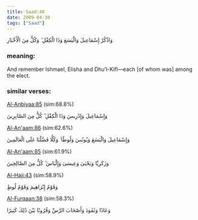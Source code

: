 ```yaml
---
title: Saad:48
date: 2009-04-30
tags: ["Saad"]
---
```

وَاذْكُرْ إِسْمَاعِيلَ وَالْيَسَعَ وَذَا الْكِفْلِ ۖ وَكُلٌّ مِنَ الْأَخْيَارِ
### meaning: 
And remember Ishmael, Elisha and Dhu’l-Kifl—each [of whom was] among the elect.
### similar verses: 

[Al-Anbiyaa:85](/21/85) (sim:68.8%)

وَإِسْمَاعِيلَ وَإِدْرِيسَ وَذَا الْكِفْلِ ۖ كُلٌّ مِنَ الصَّابِرِينَ

[Al-An'aam:86](/6/86) (sim:62.6%)

وَإِسْمَاعِيلَ وَالْيَسَعَ وَيُونُسَ وَلُوطًا ۚ وَكُلًّا فَضَّلْنَا عَلَى الْعَالَمِينَ

[Al-An'aam:85](/6/85) (sim:61.9%)

وَزَكَرِيَّا وَيَحْيَىٰ وَعِيسَىٰ وَإِلْيَاسَ ۖ كُلٌّ مِنَ الصَّالِحِينَ

[Al-Hajj:43](/22/43) (sim:58.9%)

وَقَوْمُ إِبْرَاهِيمَ وَقَوْمُ لُوطٍ

[Al-Furqaan:38](/25/38) (sim:58.3%)

وَعَادًا وَثَمُودَ وَأَصْحَابَ الرَّسِّ وَقُرُونًا بَيْنَ ذَٰلِكَ كَثِيرًا
